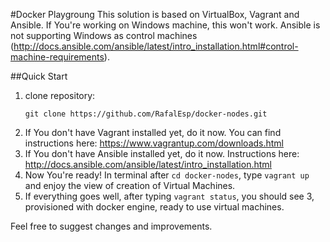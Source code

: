 #Docker Playgroung
This solution is based on VirtualBox, Vagrant and Ansible. If You're working on Windows machine, this won't work.
Ansible is not supporting Windows as control machines (http://docs.ansible.com/ansible/latest/intro_installation.html#control-machine-requirements).

##Quick Start
1. clone repository:
    ```
    git clone https://github.com/RafalEsp/docker-nodes.git
    ```
2. If You don't have Vagrant installed yet, do it now.  You can find instructions here: https://www.vagrantup.com/downloads.html
3. If You don't have Ansible installed yet, do it now. Instructions here: http://docs.ansible.com/ansible/latest/intro_installation.html
4. Now You're ready! In terminal after `cd docker-nodes`, type `vagrant up` and enjoy the view of creation of Virtual Machines.
5. If everything goes well, after typing `vagrant status`, you should see 3, provisioned with docker engine, ready to use virtual machines. 

Feel free to suggest changes and improvements.